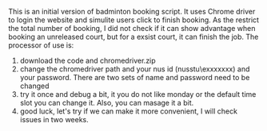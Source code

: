 This is an initial version of badminton booking script. It uses Chrome driver to login the website and simulite users click to finish booking.
As the restrict the total number of booking, I did not check if it can show advantage when booking an unreleased court, but for a exsist court, it can finish the job.
The processor of use is:
1. download the code and chromedriver.zip
2. change the chromedriver path and your nus id (nusstu\exxxxxxx) and your password. There are two sets of name and password need to be changed
3. try it once and debug a bit, it you do not like monday or the default time slot you can change it. Also, you can masage it a bit.
4. good luck, let's try if we can make it more convenient, I will check issues in two weeks.
